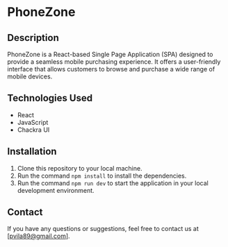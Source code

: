 # PhoneZone

## Description
PhoneZone is a React-based Single Page Application (SPA) designed to provide a seamless mobile purchasing experience. It offers a user-friendly interface that allows customers to browse and purchase a wide range of mobile devices.

## Technologies Used
- React
- JavaScript
- Chackra UI


## Installation

1. Clone this repository to your local machine.
2. Run the command `npm install` to install the dependencies.
3. Run the command `npm run dev` to start the application in your local development environment.


## Contact

If you have any questions or suggestions, feel free to contact us at [pvila89@gmail.com].


